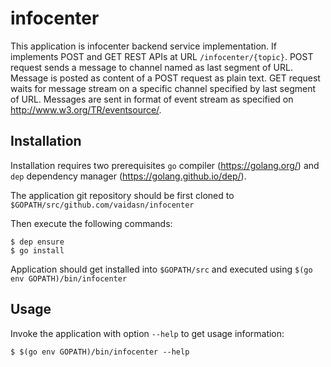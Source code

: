# infocenter

This application is infocenter backend service implementation. If implements POST and GET REST APIs
at URL `/infocenter/{topic}`. POST request sends a message to channel named as last segment of URL.
Message is posted as content of a POST request as plain text. GET request waits for message stream
on a specific channel specified by last segment of URL. Messages are sent in format of event stream
as specified on http://www.w3.org/TR/eventsource/.

## Installation

Installation requires two prerequisites `go` compiler (https://golang.org/) and
`dep` dependency manager (https://golang.github.io/dep/).

The application git repository should be first cloned to `$GOPATH/src/github.com/vaidasn/infocenter`

Then execute the following commands:

    $ dep ensure
    $ go install

Application should get installed into `$GOPATH/src` and executed using `$(go env GOPATH)/bin/infocenter`

## Usage

Invoke the application with option `--help` to get usage information:

    $ $(go env GOPATH)/bin/infocenter --help

